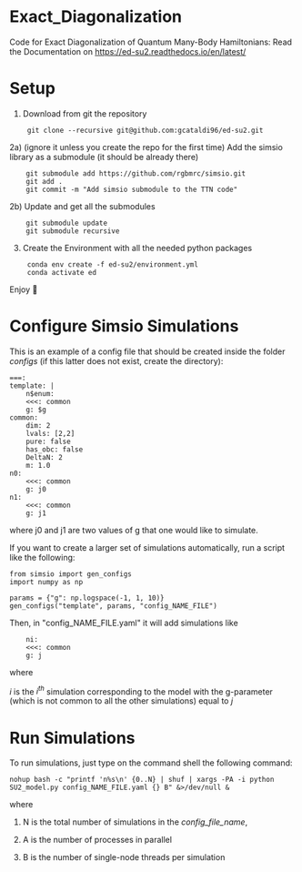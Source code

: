 # Exact_Diagonalization
Code for Exact Diagonalization of Quantum Many-Body Hamiltonians:
Read the Documentation on https://ed-su2.readthedocs.io/en/latest/
# Setup
1) Download from git the repository

        git clone --recursive git@github.com:gcataldi96/ed-su2.git

2a) (ignore it unless you create the repo for the first time) Add the simsio library as a submodule (it should be already there)

        git submodule add https://github.com/rgbmrc/simsio.git
        git add .
        git commit -m "Add simsio submodule to the TTN code"

2b) Update and get all the submodules
        
        git submodule update
        git submodule recursive

3) Create the Environment with all the needed python packages

        conda env create -f ed-su2/environment.yml
        conda activate ed

Enjoy 👏

# Configure Simsio Simulations
This is an example of a config file that should be created inside the folder *configs* (if this latter does not exist, create the directory):

    ===:
    template: |
        n$enum:
        <<<: common
        g: $g
    common:
        dim: 2
        lvals: [2,2]
        pure: false
        has_obc: false
        DeltaN: 2
        m: 1.0
    n0:
        <<<: common
        g: j0
    n1:
        <<<: common
        g: j1

where j0 and j1 are two values of g that one would like to simulate. 

If you want to create a larger set of simulations automatically, run a script like the following:

    from simsio import gen_configs
    import numpy as np

    params = {"g": np.logspace(-1, 1, 10)}
    gen_configs("template", params, "config_NAME_FILE")

Then, in "config_NAME_FILE.yaml" it will add simulations like

        ni:
        <<<: common
        g: j

where 

$i$ is the $i^{th}$ simulation corresponding to the model with the g-parameter (which is not common to all the other simulations) equal to $j$
# Run Simulations
To run simulations, just type on the command shell the following command:

    nohup bash -c "printf 'n%s\n' {0..N} | shuf | xargs -PA -i python SU2_model.py config_NAME_FILE.yaml {} B" &>/dev/null &

where 

1) N is the total number of simulations in the *config_file_name*,

2) A is the number of processes in parallel 

3) B is the number of single-node threads per simulation
